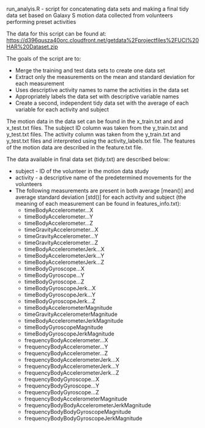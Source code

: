run_analyis.R - script for concatenating data sets and making a final tidy data set based on Galaxy S motion data collected from volunteers performing preset activities

The data for this script can be found at:
https://d396qusza40orc.cloudfront.net/getdata%2Fprojectfiles%2FUCI%20HAR%20Dataset.zip

The goals of the script are to:
  -  Merge the training and test data sets to create one data set
  -  Extract only the measurements on the mean and standard deviation for each measurement 
  -  Uses descriptive activity names to name the activities in the data set
  -  Appropriately labels the data set with descriptive variable names 
  -  Create a second, independent tidy data set with the average of each variable for each activity and subject

The motion data in the data set can be found in the x_train.txt and and x_test.txt files.
The subject ID column was taken from the y_train.txt and y_test.txt files.
The activity column was taken from the y_train.txt and y_test.txt files and interpreted using the activity_labels.txt      file.
The features of the motion data are described in the feature.txt file.

The data available in final data set (tidy.txt) are described below:
  -  subject - ID of the volunteer in the motion data study
  -  activity - a descriptive name of the predetermined movements for the volunteers
  -  The following measurements are present in both average [mean()] and average standard deviation [std()] for each       activity and subject (the meaning of each measurement can be found in features_info.txt):
     -  timeBodyAccelerometer...X                  
     -  timeBodyAccelerometer...Y                 
     -  timeBodyAccelerometer...Z              
     -  timeGravityAccelerometer...X           
     -  timeGravityAccelerometer...Y        
     -  timeGravityAccelerometer...Z    
     -  timeBodyAccelerometerJerk...X  
     -  timeBodyAccelerometerJerk...Y
     -  timeBodyAccelerometerJerk...Z
     -  timeBodyGyroscope...X                   
     -  timeBodyGyroscope...Y                      
     -  timeBodyGyroscope...Z                       
     -  timeBodyGyroscopeJerk...X              
     -  timeBodyGyroscopeJerk...Y                 
     -  timeBodyGyroscopeJerk...Z                  
     -  timeBodyAccelerometerMagnitude           
     -  timeGravityAccelerometerMagnitude          
     -  timeBodyAccelerometerJerkMagnitude         
     -  timeBodyGyroscopeMagnitude                 
     -  timeBodyGyroscopeJerkMagnitude
     -  frequencyBodyAccelerometer...X
     -  frequencyBodyAccelerometer...Y
     -  frequencyBodyAccelerometer...Z   
     -  frequencyBodyAccelerometerJerk...X
     -  frequencyBodyAccelerometerJerk...Y
     -  frequencyBodyAccelerometerJerk...Z
     -  frequencyBodyGyroscope...X       
     -  frequencyBodyGyroscope...Y          
     -  frequencyBodyGyroscope...Z                 
     -  frequencyBodyAccelerometerMagnitude    
     -  frequencyBodyBodyAccelerometerJerkMagnitude
     -  frequencyBodyBodyGyroscopeMagnitude     
     -  frequencyBodyBodyGyroscopeJerkMagnitude
